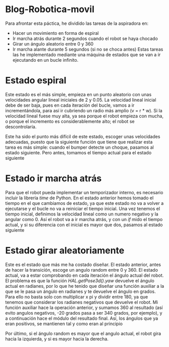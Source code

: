 # Blog-Robotica-movil

Para afrontar esta páctica, he dividido las tareas de la aspiradora en:
+ Hacer un movimiento en forma de espiral
+ Ir marcha atrás durante 2 segundos cuando el robot se haya chocado
+ Girar un ángulo aleatorio entre 0 y 360
+ Ir marcha alante durante 5 segundos (si no se choca antes)
Estas tareas las he implementado mediante una máquina de estados que se van a ir ejecutando en un bucle infinito.

# Estado espiral
Este estado es el más simple, empieza en un  punto aleatorio con unas velocidades angular lineal iniciales de 2 y 0.05. La velocidad lineal inicial debe de ser baja, pues en cada iteración del bucle, vamos a ir incrementándola, para así ir cubriendo un radio más amplio (v = r * w). Si la velocidad lineal fuese muy alta, ya sea porque el robot empieza con mucha, o porque el incremento es considerablemente alto; el robot se descontrolaría.

Este ha sido el punto más difícil de este estado, escoger unas velocidades adecuadas, puesto que la siguiente función que tiene que realizar esta tarea es más simple: cuando el bumper detecte un choque, pasamos al estado siguiente. Pero antes, tomamos el tiempo actual para el estado siguiente

# Estado ir marcha atrás
Para que el robot pueda implementar un temporizador interno, es necesario incluir la librería *time* de Python. En el estado anterior hemos tomado el tiempo en el que cambiamos de estado, ya que este estado no va a volver a ejecutarse y el bucle no va a reiniciar el tiempo inicial.
Una vez tenemos el tiempo inicial, definimos la velocidad lineal como un numero negativo y la angular como 0. Así el robot va a ir marcha atrás, y con un *if* mido el tiempo actual, y si su diferencia con el inicial es mayor que dos, pasamos al estado siguiente

# Estado girar aleatoriamente
Este es el estado que más me ha costado diseñar.
El estado anterior, antes de hacer la transición, escoge un angulo random entre 0 y 360. El estado actual, va a estar comprobando en cada iteración el ángulo actual del robot. El problema es que la función *HAL.getPose3d().yaw* devuelve el ángulo actual en radianes, por lo que he tenido que diseñar una función auxiliar a la que se le pasa un ángulo en radianes y te devuelve el ángulo en grados. Para ello no basta solo con multiplicar x pi y dividir entre 180, ya que tenemos que considerar los radianes negativos que devuelve el robot. Mi función auxiliar hace la operación anterior, y sumamos 360 al resultado (así evito angulos negativos, -20 grados pasa a ser 340 grados, por ejemplo), y a continuación hace el módulo del resultado final. Así, los ángulos que ya eran positivos, se mantienen tal y como eran al principio

Por último, si el ángulo random es mayor que el angulo actual, el robot gira hacia la izquierda, y si es mayor hacia la derecha.


